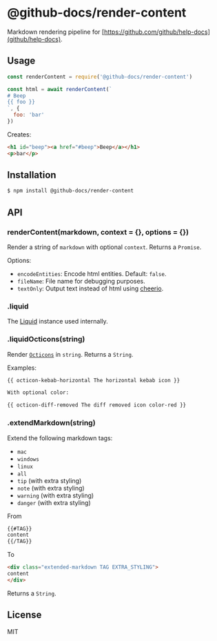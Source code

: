 # @github-docs/render-content

Markdown rendering pipeline for [https://github.com/github/help-docs](github/help-docs).

## Usage

```js
const renderContent = require('@github-docs/render-content')

const html = await renderContent(`
# Beep
{{ foo }}
`, {
  foo: 'bar'
})
```

Creates:

```html
<h1 id="beep"><a href="#beep">Beep</a></h1>
<p>bar</p>
```

## Installation

```bash
$ npm install @github-docs/render-content
```

## API

### renderContent(markdown, context = {}, options = {})

Render a string of `markdown` with optional `context`. Returns a `Promise`.

Options:

- `encodeEntities`: Encode html entities. Default: `false`.
- `fileName`: File name for debugging purposes.
- `textOnly`: Output text instead of html using [cheerio](https://ghub.io/cheerio).

### .liquid

The [Liquid](https://ghub.io/liquid) instance used internally.

### .liquidOcticons(string)

Render [`Octicons`](https://ghubio/@primer/octicons) in `string`. Returns a `String`.

Examples:

```md
{{ octicon-kebab-horizontal The horizontal kebab icon }}

With optional color:

{{ octicon-diff-removed The diff removed icon color-red }}
```

### .extendMarkdown(string)

Extend the following markdown tags:

- `mac`
- `windows`
- `linux`
- `all`
- `tip` (with extra styling)
- `note` (with extra styling)
- `warning` (with extra styling)
- `danger` (with extra styling)

From


```md
{{#TAG}}
content
{{/TAG}}
```

To

```html
<div class="extended-markdown TAG EXTRA_STYLING">
content
</div>
```

Returns a `String`.

## License

MIT